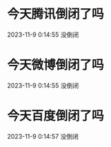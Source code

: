 # 今天腾讯倒闭了吗

2023-11-9 0:14:55 没倒闭

# 今天微博倒闭了吗

2023-11-9 0:14:55 没倒闭

# 今天百度倒闭了吗

2023-11-9 0:14:57 没倒闭

